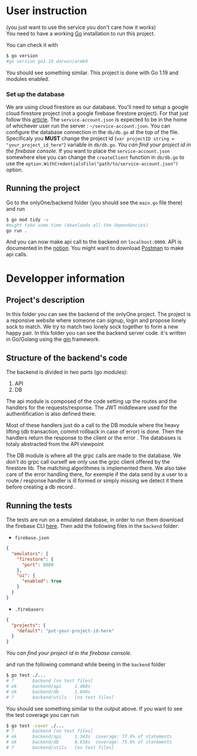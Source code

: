 # User instruction
(you just want to use the service you don't care how it works)  
You need to have a working [Go](https://go.dev/learn/) installation to run this project.

You can check it with 
```bash
$ go version
#go version go1.19 darwin/arm64
```
You should see something similar. This project is done with Go 1.19 and modules enabled.
### Set up the database
We are using cloud firestore as our database. You'll need to setup a google cloud firestore project (not a google firebase firestore project).
For that just follow this [article](https://cloud.google.com/firestore/docs/quickstart-servers#set_up_your_project). 
The `service-account.json` is expected to be in the home of whichever user run the server : `~/service-account.json`.
You can configure the database connection in the `db/db.go` at the top of the file. Specificaly you **MUST** change the project id (`var projectID string = "your_project_id_here"`) variable in `db/db.go`.
_You can find your project id in the firebase console._
If you want to place the `service-account.json` somewhere else you can change the `createClient` function in `db/db.go` to use the `option.WithCredentialsFile("path/to/service-account.json")` option.


## Running the project
Go to the onlyOne/backend folder (you should see the `main.go` file there) and run
```bash
$ go mod tidy -v
#might take some time (downloads all the dependancies)
go run .
```
And you can now make api call to the backend on `localhost:8000`. 
API is documented in the [notion](https://www.notion.so/webblitchy/Sp-cification-API-049c86e231324f048c2d2569b49a30ac). You might want to download [Postman](https://www.postman.com/) to make api calls.



# Developper information

## Project's description 
In this folder you can see the backend of the onlyOne project.
The project is a reponsive website where someone can signup, login and propose lonely sock to match. We try to match two lonely sock together to form a new happy pair. 
In this folder you can see the backend server code. it's written in Go/Golang using the [gin](https://gin-gonic.com/) framework.

## Structure of the backend's code

The backend is divided in two parts (go modules):
 1. API
 2. DB  


The api module is composed of the code setting up the routes and the handlers for the requests/response. The JWT middleware used for the authentification is also defined there.

Most of these handlers just do a call to the DB module where the heavy lifting (db transaction, commit rollback in case of error) is done. Then the handlers return the response to the client or the error .
The databases is totaly abstracted from the API viewpoint

The DB module is where all the grpc calls are made to the database. We don't do grpc call ourself we only use the grpc client offered by the firestore lib. The matching algorithmes is implemented there. We also take care of the error handling there, for exemple if the data send by a user to a route / response handler is ill formed or simply missing we detect it there before creating a db record . 


## Running the tests
The tests are run on a emulated database, in order to run them download the firebase CLI [here](https://firebaseopensource.com/projects/firebase/firebase-tools/).
Then add the following files in the `backend` folder:
- `firebase.json`
```json
{
  "emulators": {
    "firestore": {
      "port": 8080
    },
    "ui": {
      "enabled": true
    }
  }
}
```
- `.firebaserc`
```json
{
  "projects": {
    "default": "put-your-project-id-here"
  }
}
```
_You can find your project id in the firebase console._


 and run the following command while beeing in the `backend` folder
```bash
$ go test ./...
# ?       backend [no test files]
# ok      backend/api     1.408s
# ok      backend/db      1.040s
# ?       backend/utils   [no test files]
```
You should see something similar to the output above. If you want to see the test coverage you can run
```bash
$ go test -cover ./...
# ?       backend [no test files]
# ok      backend/api     1.343s  coverage: 77.6% of statements
# ok      backend/db      0.938s  coverage: 75.6% of statements
# ?       backend/utils   [no test files]
```
